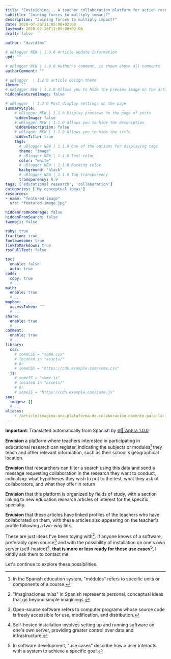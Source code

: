 ```yaml
---
title: "Envisioning... A teacher collaboration platform for action research"
subtitle: "Joining forces to multiply impact?"
description: "Joining forces to multiply impact?"
date: 2020-07-26T11:05:00+02:00
lastmod: 2020-07-26T11:05:00+02:00
draft: false

author: "davidlms"

# uBlogger NEW | 1.0.0 Article Update Information
upd: ""

# uBlogger NEW | 1.0.0 Author's comment, is shown above all comments
authorComment: ""

# uBlogger  | 1.2.0 article design theme
theme: ""
# uBlogger NEW | 1.2.0 Allows you to hide the preview image on the article page
hiddenFeaturedImage: false

# uBlogger  | 1.2.0 Post display settings on the page
summaryStyle:
    # uBlogger NEW | 1.1.0 Display previews on the page of posts
    hiddenImage: false
    # uBlogger NEW | 1.1.0 Allows you to hide the description
    hiddenDescription: false
    # uBlogger NEW | 1.1.0 Allows you to hide the title
    hiddenTitle: true
    tags:
      # uBlogger NEW | 1.1.0 One of the options for displaying tags
      theme: "image"
      # uBlogger NEW | 1.1.0 Text color
      color: "white"
      # uBlogger NEW | 1.1.0 Backing color
      background: "black"
      # uBlogger NEW | 1.1.0 Tag transparency
      transparency: 0.9
tags: ['educational research', 'collaboration']
categories: ['My conceptual ideas']
resources:
- name: "featured-image"
  src: "featured-image.jpg"

hiddenFromHomePage: false
hiddenFromSearch: false
twemoji: false

ruby: true
fraction: true
fontawesome: true
linkToMarkdown: true
rssFullText: false

toc:
  enable: false
  auto: true
code:
  copy: true
  # ...
math:
  enable: true
  # ...
mapbox:
  accessToken: ""
  # ...
share:
  enable: true
  # ...
comment:
  enable: true
  # ...
library:
  css:
    # someCSS = "some.css"
    # located in "assets/"
    # Or
    # someCSS = "https://cdn.example.com/some.css"
  js:
    # someJS = "some.js"
    # located in "assets/"
    # Or
    # someJS = "https://cdn.example.com/some.js"
seo:
  images: []
  # ...
aliases:
    - /article/imagina-una-plataforma-de-colaboración-docente-para-la-investigación-acción/
---
```


**Important**: Translated automatically from Spanish by [🌐💬 Aphra 1.0.0](https://github.com/DavidLMS/aphra)

**Envision** a platform where teachers interested in participating in educational research can register, indicating the subjects or modules[^1] they teach and other relevant information, such as their school's geographical location.

**Envision** that researchers can filter a search using this data and send a message requesting collaboration in the research they want to conduct, indicating: what hypotheses they wish to put to the test, what they ask of collaborators, and what they offer in return.

**Envision** that this platform is organized by fields of study, with a section linking to new education research articles of interest for the specific specialty.

**Envision** that these articles have linked profiles of the teachers who have collaborated on them, with these articles also appearing on the teacher's profile following a two-way link.

These are just ideas I've been toying with[^2]. If anyone knows of a software, preferably open source[^3] and with the possibility of installation on one's own server (self-hosted)[^4], **that is more or less ready for these use cases[^5]**, I kindly ask them to contact me.

Let's continue to explore these possibilities.

[^1]: In the Spanish education system, "módulos" refers to specific units or components of a course.

[^2]: "Imaginaciones mías" in Spanish represents personal, conceptual ideas that go beyond simple imaginings.

[^3]: Open-source software refers to computer programs whose source code is freely accessible for use, modification, and distribution.

[^4]: Self-hosted installation involves setting up and running software on one's own server, providing greater control over data and infrastructure.

[^5]: In software development, "use cases" describe how a user interacts with a system to achieve a specific goal.